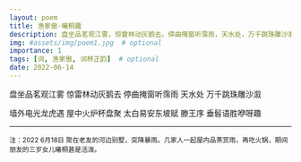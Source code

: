 ```yaml
---
layout: poem
title: 渔家傲·曦桐趣
description: 盘坐品茗观江雾，惊雷林动灰鹅去。停曲掩窗听霈雨，天水处，万千跳珠雕沙溆。墙外电光龙虎遇，屋中火炉杯盘聚。太白易安东坡赋，滕王序，垂髫语胜咿呀趣。
img: #assets/img/poem1.jpg  # optional
importance: 1
tags: [词, 渔家傲, 词林正韵]  # optional
date: 2022-06-14
---
```


盘坐品茗观江雾
惊雷林动灰鹅去
停曲掩窗听霈雨
天水处
万千跳珠雕沙溆

墙外电光龙虎遇
屋中火炉杯盘聚
太白易安东坡赋
滕王序
垂髫语胜咿呀趣

---

<small>注：2022 6月18日 聚在老友的河边别墅，突降暴雨。几家人一起屋内品茶赏雨，再吃火锅，期间朋友的三岁女儿曦桐甚是活泼。</small>